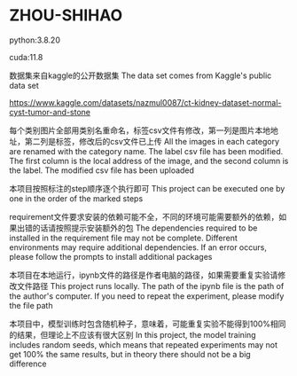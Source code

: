 # ZHOU-SHIHAO

python:3.8.20

cuda:11.8

数据集来自kaggle的公开数据集
The data set comes from Kaggle's public data set

https://www.kaggle.com/datasets/nazmul0087/ct-kidney-dataset-normal-cyst-tumor-and-stone

每个类别图片全部用类别名重命名，标签csv文件有修改，第一列是图片本地地址，第二列是标签，修改后的csv文件已上传
All the images in each category are renamed with the category name. The label csv file has been modified. The first column is the local address of the image, and the second column is the label. The modified csv file has been uploaded

本项目按照标注的step顺序逐个执行即可
This project can be executed one by one in the order of the marked steps

requirement文件要求安装的依赖可能不全，不同的环境可能需要额外的依赖，如果出错的话请按照提示安装额外的包
The dependencies required to be installed in the requirement file may not be complete. Different environments may require additional dependencies. If an error occurs, please follow the prompts to install additional packages

本项目在本地运行，ipynb文件的路径是作者电脑的路径，如果需要重复实验请修改文件路径
This project runs locally. The path of the ipynb file is the path of the author's computer. If you need to repeat the experiment, please modify the file path

本项目中，模型训练时包含随机种子，意味着，可能重复实验不能得到100%相同的结果，但理论上不应该有很大区别
In this project, the model training includes random seeds, which means that repeated experiments may not get 100% the same results, but in theory there should not be a big difference

